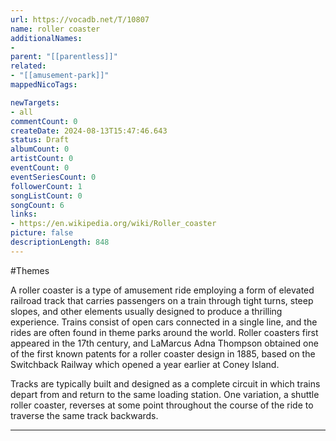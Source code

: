 ```yaml
---
url: https://vocadb.net/T/10807
name: roller coaster
additionalNames: 
- 
parent: "[[parentless]]"
related:
- "[[amusement-park]]"
mappedNicoTags:

newTargets:
- all
commentCount: 0
createDate: 2024-08-13T15:47:46.643
status: Draft
albumCount: 0
artistCount: 0
eventCount: 0
eventSeriesCount: 0
followerCount: 1
songListCount: 0
songCount: 6
links: 
- https://en.wikipedia.org/wiki/Roller_coaster
picture: false
descriptionLength: 848
---
```


#Themes

A roller coaster is a type of amusement ride employing a form of elevated railroad track that carries passengers on a train through tight turns, steep slopes, and other elements usually designed to produce a thrilling experience. Trains consist of open cars connected in a single line, and the rides are often found in theme parks around the world. Roller coasters first appeared in the 17th century, and LaMarcus Adna Thompson obtained one of the first known patents for a roller coaster design in 1885, based on the Switchback Railway which opened a year earlier at Coney Island.

Tracks are typically built and designed as a complete circuit in which trains depart from and return to the same loading station. One variation, a shuttle roller coaster, reverses at some point throughout the course of the ride to traverse the same track backwards.

---

